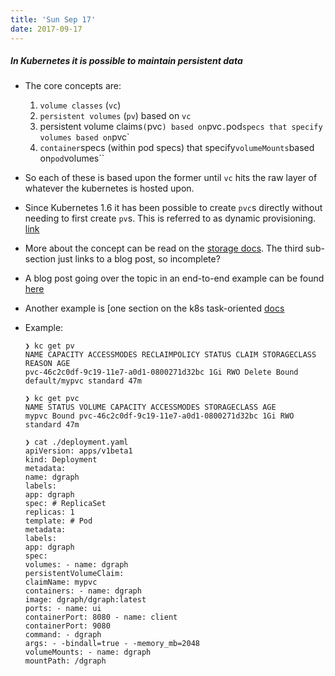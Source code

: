 ```yaml
---
title: 'Sun Sep 17'
date: 2017-09-17
---
```


##### In Kubernetes it is possible to maintain persistent data

- The core concepts are:

  1. `volume classes` (`vc`)
  2. `persistent volumes` (`pv`) based on `vc`
  3. persistent volume claims`(`pvc`) based on`pvc`.`pod`specs that specify volumes based on`pvc`
  4. `container`specs (within pod specs) that specify`volumeMounts`based on`pod`volumes``

- So each of these is based upon the former until `vc` hits the raw layer of whatever the kubernetes is hosted upon.

- Since Kubernetes 1.6 it has been possible to create `pvc`s directly without needing to first create `pv`s. This is referred to as dynamic provisioning. [link](http://blog.kubernetes.io/2017/03/dynamic-provisioning-and-storage-classes-kubernetes.html)

- More about the concept can be read on the [storage docs](https://kubernetes.io/docs/concepts/storage/volumes/). The third sub-section just links to a blog post, so incomplete?

- A blog post going over the topic in an end-to-end example can be found [here](http://blog.bigbinary.com/2017/04/12/using-kubernetes-persistent-volume-for-persistent-data-storage.html)

- Another example is [one section on the k8s task-oriented [docs](https://kubernetes.io/docs/tasks/configure-pod-container/configure-persistent-volume-storage/)

- Example:

  ```
  ❯ kc get pv
  NAME CAPACITY ACCESSMODES RECLAIMPOLICY STATUS CLAIM STORAGECLASS REASON AGE
  pvc-46c2c0df-9c19-11e7-a0d1-0800271d32bc 1Gi RWO Delete Bound default/mypvc standard 47m

  ❯ kc get pvc
  NAME STATUS VOLUME CAPACITY ACCESSMODES STORAGECLASS AGE
  mypvc Bound pvc-46c2c0df-9c19-11e7-a0d1-0800271d32bc 1Gi RWO standard 47m

  ❯ cat ./deployment.yaml
  apiVersion: apps/v1beta1
  kind: Deployment
  metadata:
  name: dgraph
  labels:
  app: dgraph
  spec: # ReplicaSet
  replicas: 1
  template: # Pod
  metadata:
  labels:
  app: dgraph
  spec:
  volumes: - name: dgraph
  persistentVolumeClaim:
  claimName: mypvc
  containers: - name: dgraph
  image: dgraph/dgraph:latest
  ports: - name: ui
  containerPort: 8080 - name: client
  containerPort: 9080
  command: - dgraph
  args: - -bindall=true - -memory_mb=2048
  volumeMounts: - name: dgraph
  mountPath: /dgraph
  ```
